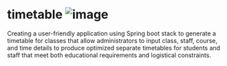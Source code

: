 # timetable                                                                                                ![image](https://github.com/THARANYAA-S/timetable/assets/142074182/89eb42e2-05b0-435c-a475-d669db040793)


Creating a user-friendly application using Spring boot stack to generate a timetable for classes that allow administrators to input class, staff, course, and time details to produce optimized separate timetables for students and staff that meet both educational requirements and logistical constraints.
